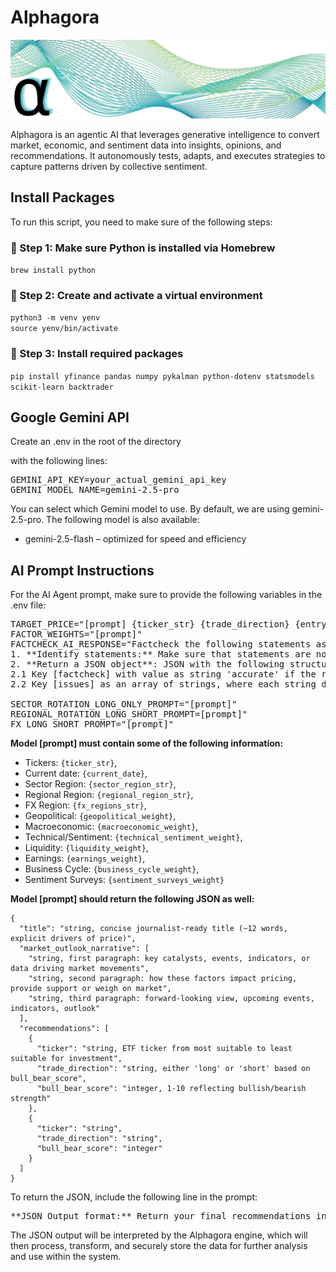 # Alphagora
![screenshot](img/banner.png)

Alphagora is an agentic AI that leverages generative intelligence to convert market, economic, and sentiment data into insights, opinions, and recommendations. It autonomously tests, adapts, and executes strategies to capture patterns driven by collective sentiment.

## Install Packages
To run this script, you need to make sure of the following steps:

### 📌 Step 1: Make sure Python is installed via Homebrew
`brew install python`

### 📌 Step 2: Create and activate a virtual environment
`python3 -m venv yenv`<br>
`source yenv/bin/activate`

### 📌 Step 3: Install required packages
`pip install yfinance pandas numpy pykalman python-dotenv statsmodels scikit-learn backtrader`

## Google Gemini API
Create an .env in the root of the directory

with the following lines:

<pre>
GEMINI_API_KEY=your_actual_gemini_api_key
GEMINI_MODEL_NAME=gemini-2.5-pro
</pre>

You can select which Gemini model to use. By default, we are using gemini-2.5-pro. The following model is also available:
- gemini-2.5-flash – optimized for speed and efficiency

## AI Prompt Instructions

For the AI Agent prompt, make sure to provide the following variables in the .env file:

<pre>
TARGET_PRICE="[prompt] {ticker_str} {trade_direction} {entry_price} {stop_loss}"
FACTOR_WEIGHTS="[prompt]"
FACTCHECK_AI_RESPONSE="Factcheck the following statements as of latest data: '{market_outlook_narrative_str}':
1. **Identify statements:** Make sure that statements are not misleading, incorrect, or lack sufficient evidence from data that are available as of {current_date}. ignore factcheck for forward looking statements or data in the future.
2. **Return a JSON object**: JSON with the following structure:
2.1 Key [factcheck] with value as string 'accurate' if the response is accurate, or 'inaccurate' if any issues are found, even with one issue it would be considered 'inaccurate'.
2.2 Key [issues] as an array of strings, where each string describes a specific issue found in the response and based on what date. If no issues are found, return an empty array for [issues]."

SECTOR_ROTATION_LONG_ONLY_PROMPT="[prompt]"
REGIONAL_ROTATION_LONG_SHORT_PROMPT=[prompt]"
FX_LONG_SHORT_PROMPT="[prompt]"
</pre>

**Model [prompt] must contain some of the following information:**

- Tickers: `{ticker_str}`,
- Current date: `{current_date}`,
- Sector Region: `{sector_region_str}`,
- Regional Region: `{regional_region_str}`,
- FX Region: `{fx_regions_str}`,
- Geopolitical: `{geopolitical_weight}`,
- Macroeconomic: `{macroeconomic_weight}`,
- Technical/Sentiment: `{technical_sentiment_weight}`,
- Liquidity: `{liquidity_weight}`,
- Earnings: `{earnings_weight}`,
- Business Cycle: `{business_cycle_weight}`,
- Sentiment Surveys: `{sentiment_surveys_weight}`


**Model [prompt] should return the following JSON as well:**

```
{
  "title": "string, concise journalist-ready title (~12 words, explicit drivers of price)",
  "market_outlook_narrative": [
    "string, first paragraph: key catalysts, events, indicators, or data driving market movements",
    "string, second paragraph: how these factors impact pricing, provide support or weigh on market",
    "string, third paragraph: forward-looking view, upcoming events, indicators, outlook"
  ],
  "recommendations": [
    {
      "ticker": "string, ETF ticker from most suitable to least suitable for investment",
      "trade_direction": "string, either 'long' or 'short' based on bull_bear_score",
      "bull_bear_score": "integer, 1-10 reflecting bullish/bearish strength"
    },
    {
      "ticker": "string",
      "trade_direction": "string",
      "bull_bear_score": "integer"
    }
  ]
}
```
To return the JSON, include the following line in the prompt:
<pre>
**JSON Output format:** Return your final recommendations in the following JSON format only, using this exact structure: [title] as a string, [market_outlook_narrative] as an array of strings, and [recommendations] as an array of objects, where each object includes [ticker] as a string, [trade_direction] as a string, and [bull_bear_score] as an integer.
</pre>

The JSON output will be interpreted by the Alphagora engine, which will then process, transform, and securely store the data for further analysis and use within the system.